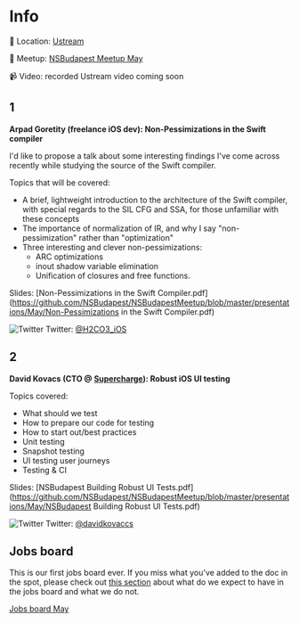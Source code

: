 Info
===========

:round_pushpin: Location: [Ustream](https://goo.gl/maps/4yi7sawY6yF2)

:hammer: Meetup: [NSBudapest Meetup May](http://www.meetup.com/NSBudapest/events/231072689/)

:video_camera: Video: recorded Ustream video coming soon

1
---
**Arpad Goretity (freelance iOS dev): Non-Pessimizations in the Swift compiler**

I'd like to propose a talk about some interesting findings I've come across recently while studying the source of the Swift compiler.

Topics that will be covered:

- A brief, lightweight introduction to the architecture of the Swift compiler, with special regards to the SIL CFG and SSA, for those unfamiliar with these concepts
- The importance of normalization of IR, and why I say "non-pessimization" rather than "optimization"
- Three interesting and clever non-pessimizations:
  - ARC optimizations
  - inout shadow variable elimination
  - Unification of closures and free functions.

Slides: [Non-Pessimizations in the Swift Compiler.pdf](https://github.com/NSBudapest/NSBudapestMeetup/blob/master/presentations/May/Non-Pessimizations in the Swift Compiler.pdf)

![Twitter](http://i.imgur.com/wWzX9uB.png) Twitter: [@H2CO3_iOS](https://twitter.com/H2CO3_iOS)

2
---

**David Kovacs (CTO @ [Supercharge](https://twitter.com/TeamSupercharge)): Robust iOS UI testing**

Topics covered:

- What should we test
- How to prepare our code for testing
- How to start out/best practices
- Unit testing
- Snapshot testing
- UI testing user journeys
- Testing & CI

Slides: [NSBudapest Building Robust UI Tests.pdf](https://github.com/NSBudapest/NSBudapestMeetup/blob/master/presentations/May/NSBudapest Building Robust UI Tests.pdf)

![Twitter](http://i.imgur.com/wWzX9uB.png) Twitter: [@davidkovaccs](https://twitter.com/davidkovaccs)

Jobs board
---

This is our first jobs board ever. If you miss what you've added to the doc in the spot, please check out [this section](https://github.com/NSBudapest/NSBudapestMeetup#jobs-board) about what do we expect to have in the jobs board and what we do not.

[Jobs board May](https://github.com/NSBudapest/NSBudapestMeetup/blob/master/Jobs/2016/May.md)
